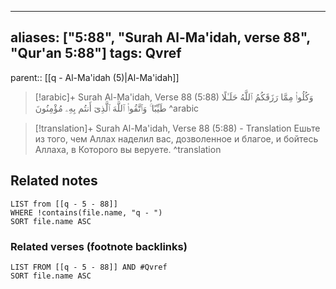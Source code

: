 
---
aliases: ["5:88", "Surah Al-Ma'idah, verse 88", "Qur'an 5:88"]
tags: Qvref
---

parent:: [[q - Al-Ma'idah (5)|Al-Ma'idah]]

> [!arabic]+ Surah Al-Ma'idah, Verse 88 (5:88)
> <span class="quran-arabic">وَكُلُوا۟ مِمَّا رَزَقَكُمُ ٱللَّهُ حَلَـٰلًا طَيِّبًا ۚ وَٱتَّقُوا۟ ٱللَّهَ ٱلَّذِىٓ أَنتُم بِهِۦ مُؤْمِنُونَ</span>
^arabic

> [!translation]+ Surah Al-Ma'idah, Verse 88 (5:88) - Translation
> Ешьте из того, чем Аллах наделил вас, дозволенное и благое, и бойтесь Аллаха, в Которого вы веруете.
^translation



## Related notes
```dataview
LIST from [[q - 5 - 88]]
WHERE !contains(file.name, "q - ")
SORT file.name ASC
```

### Related verses (footnote backlinks)
```dataview
LIST FROM [[q - 5 - 88]] AND #Qvref
SORT file.name ASC
```

